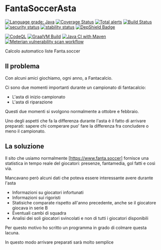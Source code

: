 # FantaSoccerAsta

[![Language grade: Java](https://img.shields.io/lgtm/grade/java/g/matteobaccan/FantaSoccerAsta.svg?logo=lgtm&logoWidth=18)](https://lgtm.com/projects/g/matteobaccan/FantaSoccerAsta/context:java)
[![Coverage Status](https://coveralls.io/repos/github/matteobaccan/FantaSoccerAsta/badge.svg?branch=master)](https://coveralls.io/github/matteobaccan/FantaSoccerAsta?branch=master)
[![Total alerts](https://img.shields.io/lgtm/alerts/g/matteobaccan/FantaSoccerAsta.svg?logo=lgtm&logoWidth=18)](https://lgtm.com/projects/g/matteobaccan/FantaSoccerAsta/alerts/)
[![Build Status](https://travis-ci.org/matteobaccan/FantaSoccerAsta.svg?branch=master)](https://travis-ci.org/matteobaccan/FantaSoccerAsta)
[![security status](https://www.meterian.io/badge/gh/matteobaccan/FantaSoccerAsta/security)](https://www.meterian.io/report/gh/matteobaccan/FantaSoccerAsta)
[![stability status](https://www.meterian.io/badge/gh/matteobaccan/FantaSoccerAsta/stability)](https://www.meterian.io/report/gh/matteobaccan/FantaSoccerAsta)
[![DepShield Badge](https://depshield.sonatype.org/badges/matteobaccan/FantaSoccerAsta/depshield.svg)](https://depshield.github.io)

[![CodeQL](https://github.com/matteobaccan/FantaSoccerAsta/actions/workflows/codeql-analysis.yml/badge.svg)](https://github.com/matteobaccan/FantaSoccerAsta/actions/workflows/codeql-analysis.yml)
[![GraalVM Build](https://github.com/matteobaccan/FantaSoccerAsta/actions/workflows/graalvm.yml/badge.svg)](https://github.com/matteobaccan/FantaSoccerAsta/actions/workflows/graalvm.yml)
[![Java CI with Maven](https://github.com/matteobaccan/FantaSoccerAsta/actions/workflows/maven.yml/badge.svg)](https://github.com/matteobaccan/FantaSoccerAsta/actions/workflows/maven.yml)
[![Meterian vulnerability scan workflow](https://github.com/matteobaccan/FantaSoccerAsta/actions/workflows/meterian.yml/badge.svg)](https://github.com/matteobaccan/FantaSoccerAsta/actions/workflows/meterian.yml)

Calcolo automatico liste Fanta.soccer

## Il problema
Con alcuni amici giochiamo, ogni anno, a Fantacalcio.

Ci sono due momenti importanti durante un campionato di fantacalcio:

* L'asta di inizio campionato
* L'asta di riparazione

Questi due momenti si svolgono normalmente a ottobre e febbraio.

Uno degli aspetti che fa la differenza durante l'asta è il fatto di arrivare preparati: sapere chi comperare puo' fare la differenza fra concludere o meno il campionato.

## La soluzione
Il sito che usiamo normalmente [https://www.fanta.soccer] fornisce una statistica in tempo reale del giocatori: presenze, fantamedia, gol fatti e così via.

Mancavano però alcuni dati che poteva essere interessante avere durante l'asta

* Informazioni su giocatori infortunati
* Informazioni sui rigoristi
* Statisiche comparate rispetto all'anno precedente, anche se il giocatore giocava in serie B
* Eventuali cambi di squadra
* Analisi dei soli giocatori svincolati e non di tutti i giocatori disponibili

Per questo motivo ho scritto un programma in grado di colmare questa lacuna.

In questo modo arrivare preparati sarà molto semplice
